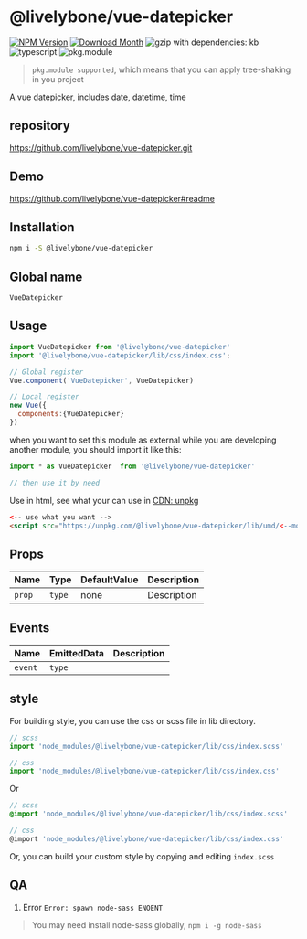 # @livelybone/vue-datepicker
[![NPM Version](http://img.shields.io/npm/v/@livelybone/vue-datepicker.svg?style=flat-square)](https://www.npmjs.com/package/@livelybone/vue-datepicker)
[![Download Month](http://img.shields.io/npm/dm/@livelybone/vue-datepicker.svg?style=flat-square)](https://www.npmjs.com/package/@livelybone/vue-datepicker)
![gzip with dependencies: kb](https://img.shields.io/badge/gzip--with--dependencies-kb-brightgreen.svg "gzip with dependencies: kb")
![typescript](https://img.shields.io/badge/typescript-supported-blue.svg "typescript")
![pkg.module](https://img.shields.io/badge/pkg.module-supported-blue.svg "pkg.module")

> `pkg.module supported`, which means that you can apply tree-shaking in you project

A vue datepicker, includes date, datetime, time

## repository
https://github.com/livelybone/vue-datepicker.git

## Demo
https://github.com/livelybone/vue-datepicker#readme

## Installation
```bash
npm i -S @livelybone/vue-datepicker
```

## Global name
`VueDatepicker`

## Usage
```js
import VueDatepicker from '@livelybone/vue-datepicker'
import '@livelybone/vue-datepicker/lib/css/index.css';

// Global register
Vue.component('VueDatepicker', VueDatepicker)

// Local register
new Vue({
  components:{VueDatepicker}
})
```

when you want to set this module as external while you are developing another module, you should import it like this:
```js
import * as VueDatepicker  from '@livelybone/vue-datepicker'

// then use it by need
```

Use in html, see what your can use in [CDN: unpkg](https://unpkg.com/@livelybone/vue-datepicker/lib/umd/)
```html
<-- use what you want -->
<script src="https://unpkg.com/@livelybone/vue-datepicker/lib/umd/<--module-->.js"></script>
```

## Props
| Name                      | Type                                      | DefaultValue                                  | Description  |
| ------------------------- | ----------------------------------------- | --------------------------------------------- | ------------ |
| `prop`                    | `type`                                    | none                                          | Description |


## Events
| Name              | EmittedData           | Description                                       |
| ----------------- | --------------------- | ------------------------------------------------- |
| `event`           | `type`                |  |

## style
For building style, you can use the css or scss file in lib directory.
```js
// scss
import 'node_modules/@livelybone/vue-datepicker/lib/css/index.scss'

// css
import 'node_modules/@livelybone/vue-datepicker/lib/css/index.css'
```
Or
```scss
// scss
@import 'node_modules/@livelybone/vue-datepicker/lib/css/index.scss'

// css
@import 'node_modules/@livelybone/vue-datepicker/lib/css/index.css'
```

Or, you can build your custom style by copying and editing `index.scss`

## QA

1. Error `Error: spawn node-sass ENOENT`

> You may need install node-sass globally, `npm i -g node-sass`

